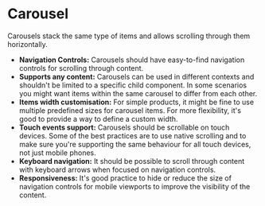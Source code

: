 # Carousel

Carousels stack the same type of items and allows scrolling through them horizontally.

- **Navigation Controls:** Carousels should have easy-to-find navigation controls for scrolling through content.
- **Supports any content:** Carousels can be used in different contexts and shouldn't be limited to a specific child component. In some scenarios you might want items within the same carousel to differ from each other.
- **Items width customisation:** For simple products, it might be fine to use multiple predefined sizes for carousel items. For more flexibility, it's good to provide a way to define a custom width.
- **Touch events support:** Carousels should be scrollable on touch devices. Some of the best practices are to use native scrolling and to make sure you're supporting the same behaviour for all touch devices, not just mobile phones.
- **Keyboard navigation:** It should be possible to scroll through content with keyboard arrows when focused on navigation controls.
- **Responsiveness:** It's good practice to hide or reduce the size of navigation controls for mobile viewports to improve the visibility of the content.
